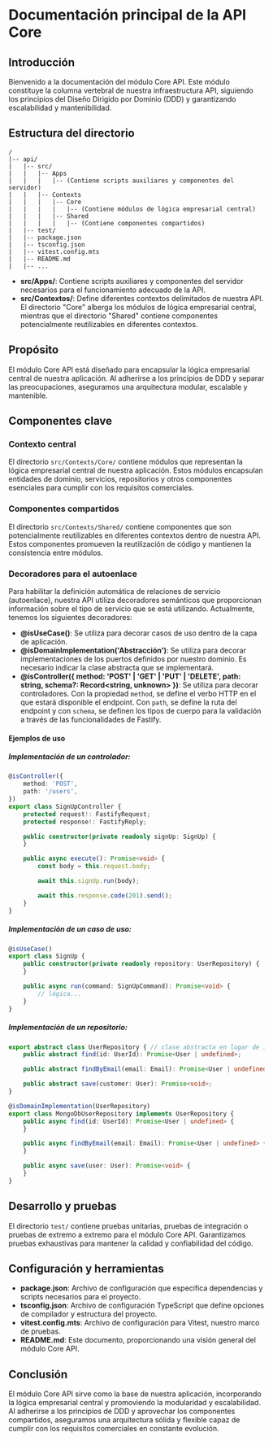 # Documentación principal de la API Core

## Introducción

Bienvenido a la documentación del módulo Core API. Este módulo constituye la columna vertebral de nuestra infraestructura API, siguiendo los principios del Diseño Dirigido por Dominio (DDD) y garantizando escalabilidad y mantenibilidad.

## Estructura del directorio

```
/
|-- api/
|   |-- src/
|   |   |-- Apps
|   |   |   |-- (Contiene scripts auxiliares y componentes del servidor)
|   |   |-- Contexts
|   |   |   |-- Core
|   |   |   |   |-- (Contiene módulos de lógica empresarial central)
|   |   |   |-- Shared
|   |   |   |   |-- (Contiene componentes compartidos)
|   |-- test/
|   |-- package.json
|   |-- tsconfig.json
|   |-- vitest.config.mts
|   |-- README.md
|   |-- ...
```

- **src/Apps/**: Contiene scripts auxiliares y componentes del servidor necesarios para el funcionamiento adecuado de la API.
- **src/Contextos/**: Define diferentes contextos delimitados de nuestra API. El directorio "Core" alberga los módulos de lógica empresarial central, mientras que el directorio "Shared" contiene componentes potencialmente reutilizables en diferentes contextos.

## Propósito

El módulo Core API está diseñado para encapsular la lógica empresarial central de nuestra aplicación. Al adherirse a los principios de DDD y separar las preocupaciones, aseguramos una arquitectura modular, escalable y mantenible.

## Componentes clave

### Contexto central

El directorio `src/Contexts/Core/` contiene módulos que representan la lógica empresarial central de nuestra aplicación. Estos módulos encapsulan entidades de dominio, servicios, repositorios y otros componentes esenciales para cumplir con los requisitos comerciales.

### Componentes compartidos

El directorio `src/Contexts/Shared/` contiene componentes que son potencialmente reutilizables en diferentes contextos dentro de nuestra API. Estos componentes promueven la reutilización de código y mantienen la consistencia entre módulos.

### Decoradores para el autoenlace

Para habilitar la definición automática de relaciones de servicio (autoenlace), nuestra API utiliza decoradores semánticos que proporcionan información sobre el tipo de servicio que se está utilizando. Actualmente, tenemos los siguientes decoradores:

- **@isUseCase()**: Se utiliza para decorar casos de uso dentro de la capa de aplicación.
- **@isDomainImplementation('Abstracción')**: Se utiliza para decorar implementaciones de los puertos definidos por nuestro dominio. Es necesario indicar la clase abstracta que se implementará.
- **@isController({ method: 'POST' | 'GET' | 'PUT' | 'DELETE', path: string, schema?: Record<string, unknown> })**: Se utiliza para decorar controladores. Con la propiedad `method`, se define el verbo HTTP en el que estará disponible el endpoint. Con `path`, se define la ruta del endpoint y con `schema`, se definen los tipos de cuerpo para la validación a través de las funcionalidades de Fastify.

#### Ejemplos de uso

##### Implementación de un controlador:

```typescript
@isController({
    method: 'POST',
    path: '/users',
})
export class SignUpController {
    protected request!: FastifyRequest;
    protected response!: FastifyReply;

    public constructor(private readonly signUp: SignUp) {
    }

    public async execute(): Promise<void> {
        const body = this.request.body;

        await this.signUp.run(body);

        await this.response.code(201).send();
    }
}
```

##### Implementación de un caso de uso:

```typescript
@isUseCase()
export class SignUp {
    public constructor(private readonly repository: UserRepository) {
    }

    public async run(command: SignUpCommand): Promise<void> {
        // lógica...
    }
}
```

##### Implementación de un repositorio:

```typescript
export abstract class UserRepository { // clase abstracta en lugar de interfaz
    public abstract find(id: UserId): Promise<User | undefined>;

    public abstract findByEmail(email: Email): Promise<User | undefined>;

    public abstract save(customer: User): Promise<void>;
}

@isDomainImplementation(UserRepository)
export class MongoDbUserRepository implements UserRepository {
    public async find(id: UserId): Promise<User | undefined> {
    }

    public async findByEmail(email: Email): Promise<User | undefined> {
    }

    public async save(user: User): Promise<void> {
    }
}
```

## Desarrollo y pruebas

El directorio `test/` contiene pruebas unitarias, pruebas de integración o pruebas de extremo a extremo para el módulo Core API. Garantizamos pruebas exhaustivas para mantener la calidad y confiabilidad del código.

## Configuración y herramientas

- **package.json**: Archivo de configuración que especifica dependencias y scripts necesarios para el proyecto.
- **tsconfig.json**: Archivo de configuración TypeScript que define opciones de compilador y estructura del proyecto.
- **vitest.config.mts**: Archivo de configuración para Vitest, nuestro marco de pruebas.
- **README.md**: Este documento, proporcionando una visión general del módulo Core API.

## Conclusión

El módulo Core API sirve como la base de nuestra aplicación, incorporando la lógica empresarial central y promoviendo la modularidad y escalabilidad. Al adherirse a los principios de DDD y aprovechar los componentes compartidos, aseguramos una arquitectura sólida y flexible capaz de cumplir con los requisitos comerciales en constante evolución.